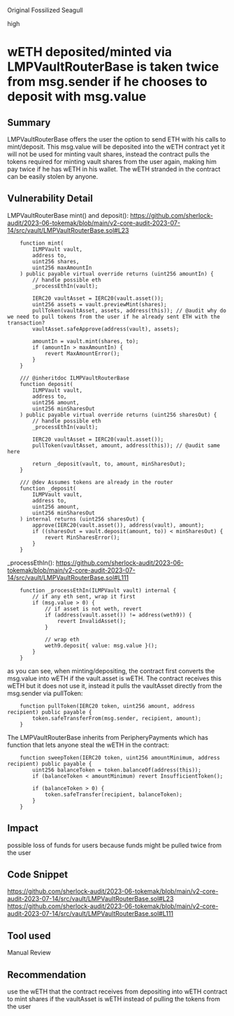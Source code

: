 Original Fossilized Seagull

high

# wETH deposited/minted via LMPVaultRouterBase is taken twice from msg.sender if he chooses to deposit with msg.value
## Summary
LMPVaultRouterBase offers the user the option to send ETH with his calls to mint/deposit. This msg.value will be deposited into the wETH contract yet it will not be used for minting vault shares, instead the contract pulls the tokens required for minting vault shares from the user again, making him pay twice if he has wETH in his wallet. The wETH stranded in the contract can be easily stolen by anyone.

## Vulnerability Detail
LMPVaultRouterBase mint() and deposit():
https://github.com/sherlock-audit/2023-06-tokemak/blob/main/v2-core-audit-2023-07-14/src/vault/LMPVaultRouterBase.sol#L23
```solidity
    function mint(
        ILMPVault vault,
        address to,
        uint256 shares,
        uint256 maxAmountIn
    ) public payable virtual override returns (uint256 amountIn) {
        // handle possible eth
        _processEthIn(vault);

        IERC20 vaultAsset = IERC20(vault.asset());
        uint256 assets = vault.previewMint(shares);
        pullToken(vaultAsset, assets, address(this)); // @audit why do we need to pull tokens from the user if he already sent ETH with the transaction?
        vaultAsset.safeApprove(address(vault), assets);

        amountIn = vault.mint(shares, to);
        if (amountIn > maxAmountIn) {
            revert MaxAmountError();
        }
    }

    /// @inheritdoc ILMPVaultRouterBase
    function deposit(
        ILMPVault vault,
        address to,
        uint256 amount,
        uint256 minSharesOut
    ) public payable virtual override returns (uint256 sharesOut) {
        // handle possible eth
        _processEthIn(vault);

        IERC20 vaultAsset = IERC20(vault.asset());
        pullToken(vaultAsset, amount, address(this)); // @audit same here

        return _deposit(vault, to, amount, minSharesOut);
    }

    /// @dev Assumes tokens are already in the router
    function _deposit(
        ILMPVault vault,
        address to,
        uint256 amount,
        uint256 minSharesOut
    ) internal returns (uint256 sharesOut) {
        approve(IERC20(vault.asset()), address(vault), amount);
        if ((sharesOut = vault.deposit(amount, to)) < minSharesOut) {
            revert MinSharesError();
        }
    }
```

_processEthIn():
https://github.com/sherlock-audit/2023-06-tokemak/blob/main/v2-core-audit-2023-07-14/src/vault/LMPVaultRouterBase.sol#L111
```solidity
    function _processEthIn(ILMPVault vault) internal {
        // if any eth sent, wrap it first
        if (msg.value > 0) {
            // if asset is not weth, revert
            if (address(vault.asset()) != address(weth9)) {
                revert InvalidAsset();
            }

            // wrap eth
            weth9.deposit{ value: msg.value }();
        }
    }
```

as you can see, when minting/depositing, the contract first converts the msg.value into wETH if the vault.asset is wETH.
The contract receives this wETH but it does not use it, instead it pulls the vaultAsset directly from the msg.sender via pullToken:
```solidity
    function pullToken(IERC20 token, uint256 amount, address recipient) public payable {
        token.safeTransferFrom(msg.sender, recipient, amount);
    }
```

The LMPVaultRouterBase inherits from PeripheryPayments which has function that lets anyone steal the wETH in the contract:
```solidity
    function sweepToken(IERC20 token, uint256 amountMinimum, address recipient) public payable {
        uint256 balanceToken = token.balanceOf(address(this));
        if (balanceToken < amountMinimum) revert InsufficientToken();

        if (balanceToken > 0) {
            token.safeTransfer(recipient, balanceToken);
        }
    }
```
## Impact
possible loss of funds for users because funds might be pulled twice from the user

## Code Snippet
https://github.com/sherlock-audit/2023-06-tokemak/blob/main/v2-core-audit-2023-07-14/src/vault/LMPVaultRouterBase.sol#L23
https://github.com/sherlock-audit/2023-06-tokemak/blob/main/v2-core-audit-2023-07-14/src/vault/LMPVaultRouterBase.sol#L111
## Tool used

Manual Review

## Recommendation
use the wETH that the contract receives from depositing into wETH contract to mint shares if the vaultAsset is wETH instead of pulling the tokens from the user